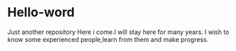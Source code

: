 # Hello-word
Just another repository
Here i come.I will stay here for many years.
I wish to know some experienced people,learn from them and make progress.

